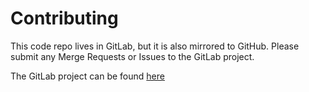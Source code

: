 # Contributing
This code repo lives in GitLab, but it is also mirrored to GitHub.  Please submit any Merge Requests or Issues to the GitLab project.

The GitLab project can be found [here](https://gitlab.com/raackley-open-source/bmp085_bmp180-sensor-api)
